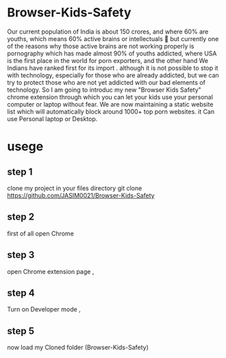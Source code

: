 # Browser-Kids-Safety

Our current population of India is about 150 crores, and where 60% are youths, which means 60% active brains or intellectuals  🧠 but currently one of the reasons why those active brains are not working properly is pornography which has made almost 90% of youths addicted, where  USA is the first place in the world for porn exporters, and the other hand We Indians have ranked first for its import . although it is not possible to stop it with technology, especially for those who are already addicted, but we can try to protect those who are not yet addicted with our bad elements of  technology.
 So I am  going to   introduc my new "Browser Kids Safety" chrome extension through which you can let your kids use your personal computer or laptop without fear. We are now maintaining a static website list which will automatically block around 1000+ top porn websites. it Can use Personal laptop or Desktop.
# usege

## step 1 
clone my project in your files directory 
git clone https://github.com/JASIM0021/Browser-Kids-Safety

## step 2 
first of all open Chrome 

## step 3
open Chrome extension page ,

## step 4
Turn on Developer mode ,

## step 5 
now load my Cloned folder (Browser-Kids-Safety)
 
